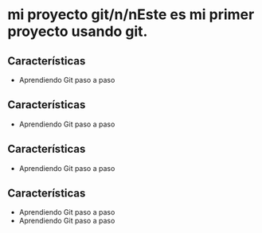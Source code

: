 # mi proyecto git/n/nEste es mi primer proyecto usando git.
## Características
- Aprendiendo Git paso a paso
## Características
- Aprendiendo Git paso a paso
## Características
- Aprendiendo Git paso a paso
## Características
- Aprendiendo Git paso a paso
- Aprendiendo Git paso a paso
